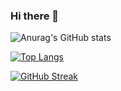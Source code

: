 ### Hi there 👋



![Anurag's GitHub stats](https://github-readme-stats.vercel.app/api?username=ju2ez&count_private=true&theme=dark)

[![Top Langs](https://github-readme-stats.vercel.app/api/top-langs/?username=anuraghazra)](https://github.com/anuraghazra/github-readme-stats&theme=dark&)


[![GitHub Streak](http://github-readme-streak-stats.herokuapp.com?user=ju2ez&theme=dark&background=000000)](https://git.io/streak-stats)
<!--



**ju2ez/ju2ez** is a ✨ _special_ ✨ repository because its `README.md` (this file) appears on your GitHub profile.

Here are some ideas to get you started:

- 🔭 I’m currently working on ...
- 🌱 I’m currently learning ...
- 👯 I’m looking to collaborate on ...
- 🤔 I’m looking for help with ...
- 💬 Ask me about ...
- 📫 How to reach me: ...
- 😄 Pronouns: ...
- ⚡ Fun fact: ...
-->
